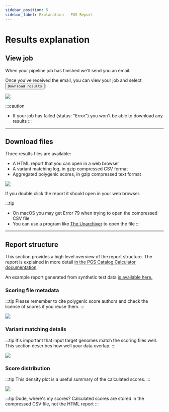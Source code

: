 ```yaml
---
sidebar_position: 5
sidebar_label: Explanation - PGS Report
---
```


# Results explanation

## View job

When your pipeline job has finished we'll send you an email.

Once you've received the email, you can view your job and select <button name="button">`Download results`</button>:

![](/img/report/view.png)

:::caution
* If your job has failed (status: "Error") you won't be able to download any results
:::


---

## Download files

Three results files are available:

* A HTML report that you can open in a web browser
* A variant matching log, in gzip compressed CSV format
* Aggregated polygenic scores, in gzip compressed text format

![](/img/report/download.png)

If you double click the report it should open in your web browser.

:::tip
* On macOS you may get Error 79 when trying to open the compressed CSV file
* You can use a program like [The Unarchiver](https://theunarchiver.com/) to open the file
:::

---

## Report structure


This section provides a high level overview of the report structure. The report is explained in more detail [in the PGS Catalog Calculator documentation](https://pgsc-calc.readthedocs.io/en/latest/explanation/output.html#report)

An example report generated from synthetic test data [is available here.](pathname:///files/test_report.html)

### Scoring file metadata

:::tip
Please remember to cite polygenic score authors and check the license of scores if you reuse them.
:::

![](/img/report/report-1.png)

### Variant matching details

:::tip
It's important that input target genomes match the scoring files well. This section describes how well your data overlap.
:::

![](/img/report/report-2.png)

### Score distribution

:::tip
This density plot is a useful summary of the calculated scores.
:::

![](/img/report/report-3.png)

:::tip Dude, where's my scores?
Calculated scores are stored in the compressed CSV file, not the HTML report
:::
